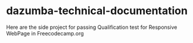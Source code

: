 # dazumba-technical-documentation
Here are the side project for passing Qualification test for Responsive WebPage in Freecodecamp.org
